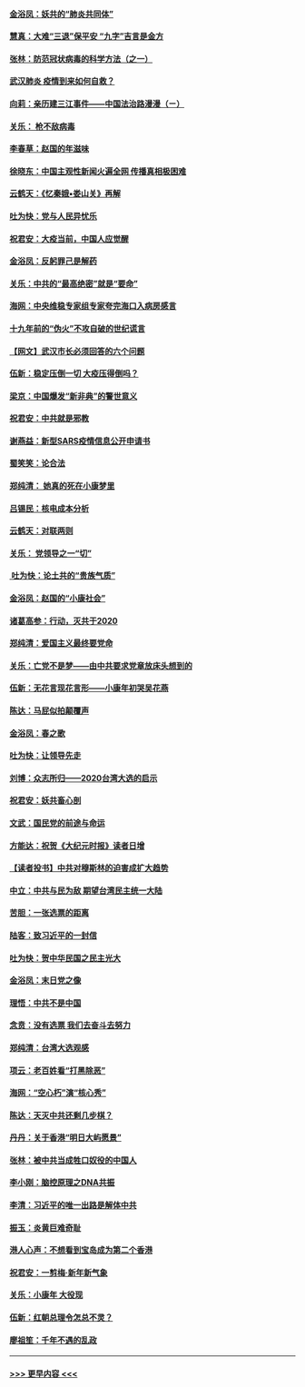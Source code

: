 #### [金浴凤：妖共的“肺炎共同体”](../pages/nsc993/n11829448.md?t=01301155) 
#### [慧真：大难“三退”保平安 “九字”吉言是金方](../pages/nsc993/n11829501.md?t=01301155) 
#### [张林：防范冠状病毒的科学方法（之一）](../pages/nsc993/n11828618.md?t=01301155) 
#### [武汉肺炎 疫情到来如何自救？](../pages/nsc993/n11827632.md?t=01301155) 
#### [向莉：亲历建三江事件——中国法治路漫漫（ㄧ）](../pages/nsc993/n11827190.md?t=01301155) 
#### [关乐： 枪不敌病毒](../pages/nsc993/n11826746.md?t=01301155) 
#### [李春草：赵国的年滋味](../pages/nsc993/n11826321.md?t=01301155) 
#### [徐晓东：中国主观性新闻火遍全网 传播真相极困难](../pages/nsc993/n11826508.md?t=01301155) 
#### [云鹤天：《忆秦娥▪娄山关》再解](../pages/nsc993/n11824682.md?t=01301155) 
#### [吐为快：党与人民异忧乐](../pages/nsc993/n11824660.md?t=01301155) 
#### [祝君安：大疫当前，中国人应觉醒](../pages/nsc993/n11821946.md?t=01301155) 
#### [金浴凤：反躬罪己是解药](../pages/nsc993/n11820280.md?t=01301155) 
#### [关乐：中共的“最高绝密”就是“要命”](../pages/nsc993/n11816946.md?t=01301155) 
#### [海网：中央维稳专家组专家夸完海口入病房感言](../pages/nsc993/n11815138.md?t=01301155) 
#### [十九年前的“伪火”不攻自破的世纪谎言](../pages/nsc993/n11813238.md?t=01301155) 
#### [【网文】武汉市长必须回答的六个问题](../pages/nsc993/n11813848.md?t=01301155) 
#### [伍新：稳定压倒一切 大疫压得倒吗？](../pages/nsc993/n11812634.md?t=01301155) 
#### [梁京：中国爆发“新非典”的警世意义](../pages/nsc993/n11812554.md?t=01301155) 
#### [祝君安：中共就是邪教](../pages/nsc993/n11812431.md?t=01301155) 
#### [谢燕益：新型SARS疫情信息公开申请书](../pages/nsc993/n11808840.md?t=01301155) 
#### [蜀笑笑：论合法](../pages/nsc993/n11808064.md?t=01301155) 
#### [郑纯清： 她真的死在小康梦里](../pages/nsc993/n11806623.md?t=01301155) 
#### [吕锡民：核电成本分析](../pages/nsc993/n11806284.md?t=01301155) 
#### [云鹤天：对联两则](../pages/nsc993/n11805957.md?t=01301155) 
#### [关乐： 党领导之一“切”](../pages/nsc993/n11804505.md?t=01301155) 
#### [ 吐为快：论土共的“贵族气质”](../pages/nsc993/n11804490.md?t=01301155) 
#### [金浴凤：赵国的“小康社会”](../pages/nsc993/n11804452.md?t=01301155) 
#### [诸葛高参：行动，灭共于2020](../pages/nsc993/n11804120.md?t=01301155) 
#### [郑纯清：爱国主义最终要党命](../pages/nsc993/n11802197.md?t=01301155) 
#### [关乐：亡党不是梦——由中共要求党章放床头想到的](../pages/nsc993/n11802156.md?t=01301155) 
#### [伍新：无花言现花言形——小康年初哭吴花燕](../pages/nsc993/n11800044.md?t=01301155) 
#### [陈达：马屁似拍颠覆声](../pages/nsc993/n11800010.md?t=01301155) 
#### [金浴凤：春之歌](../pages/nsc993/n11797687.md?t=01301155) 
#### [吐为快：让领导先走](../pages/nsc993/n11797512.md?t=01301155) 
#### [刘博：众志所归——2020台湾大选的启示](../pages/nsc993/n11796878.md?t=01301155) 
#### [祝君安：妖共畜心剖](../pages/nsc993/n11794273.md?t=01301155) 
#### [文武：国民党的前途与命运](../pages/nsc993/n11794198.md?t=01301155) 
#### [方能达：祝贺《大纪元时报》读者日增](../pages/nsc993/n11793807.md?t=01301155) 
#### [【读者投书】中共对穆斯林的迫害成扩大趋势](../pages/nsc993/n11791371.md?t=01301155) 
#### [中立：中共与民为敌 期望台湾民主统一大陆](../pages/nsc993/n11790392.md?t=01301155) 
#### [苦胆：一张选票的距离](../pages/nsc993/n11788914.md?t=01301155) 
#### [陆客：致习近平的一封信](../pages/nsc993/n11788867.md?t=01301155) 
#### [吐为快：贺中华民国之民主光大](../pages/nsc993/n11788618.md?t=01301155) 
#### [金浴凤：末日党之像](../pages/nsc993/n11787475.md?t=01301155) 
#### [理悟：中共不是中国](../pages/nsc993/n11787463.md?t=01301155) 
#### [念贲：没有选票  我们去奋斗去努力](../pages/nsc993/n11787398.md?t=01301155) 
#### [郑纯清：台湾大选观感](../pages/nsc993/n11786210.md?t=01301155) 
#### [项云：老百姓看“打黑除恶”](../pages/nsc993/n11785398.md?t=01301155) 
#### [海网：“空心朽”演“核心秀”](../pages/nsc993/n11783874.md?t=01301155) 
#### [陈达：天灭中共还剩几步棋？](../pages/nsc993/n11783719.md?t=01301155) 
#### [丹丹：关于香港“明日大屿愿景”](../pages/nsc993/n11783273.md?t=01301155) 
#### [张林：被中共当成牲口奴役的中国人](../pages/nsc993/n11782397.md?t=01301155) 
#### [李小刚：脑控原理之DNA共振](../pages/nsc993/n11780962.md?t=01301155) 
#### [李清：习近平的唯一出路是解体中共](../pages/nsc993/n11780866.md?t=01301155) 
#### [振玉：炎黄巨难奇耻](../pages/nsc993/n11779632.md?t=01301155) 
#### [港人心声：不想看到宝岛成为第二个香港](../pages/nsc993/n11778817.md?t=01301155) 
#### [祝君安：一剪梅‧新年新气象](../pages/nsc993/n11776340.md?t=01301155) 
#### [关乐：小康年 大役现](../pages/nsc993/n11774213.md?t=01301155) 
#### [伍新：红朝总理令怎总不灵？](../pages/nsc993/n11770813.md?t=01301155) 
#### [廖祖笙：千年不遇的乱政](../pages/nsc993/n11770373.md?t=01301155) 

----
#### [ >>> 更早内容 <<< ](../indexes/nsc993-earlier.md)
